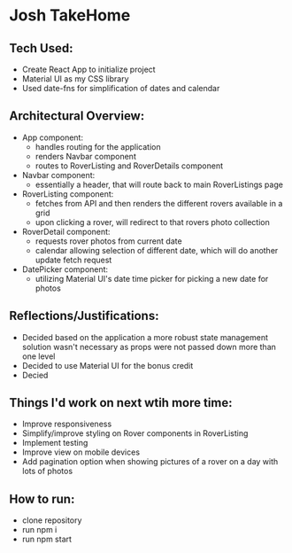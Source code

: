 # Josh TakeHome


## Tech Used:
- Create React App to initialize project
- Material UI as my CSS library
- Used date-fns for simplification of dates and calendar


## Architectural Overview:
- App component:
  - handles routing for the application
  - renders Navbar component
  - routes to RoverListing and RoverDetails component
- Navbar component:
  - essentially a header, that will route back to main RoverListings page
- RoverListing component:
  - fetches from API and then renders the different rovers available in a grid
  - upon clicking a rover, will redirect to that rovers photo collection
- RoverDetail component: 
  - requests rover photos from current date 
  - calendar allowing selection of different date, which will do another update fetch request
- DatePicker component:
  - utilizing Material UI's date time picker for picking a new date for photos


## Reflections/Justifications:
- Decided based on the application a more robust state management solution wasn't necessary as props were not passed down more than one level
- Decided to use Material UI for the bonus credit
- Decied 

## Things I'd work on next wtih more time:
- Improve responsiveness
- Simplify/improve styling on Rover components in RoverListing
- Implement testing
- Improve view on mobile devices
- Add pagination option when showing pictures of a rover on a day with lots of photos

## How to run:
- clone repository
- run npm i
- run npm start
